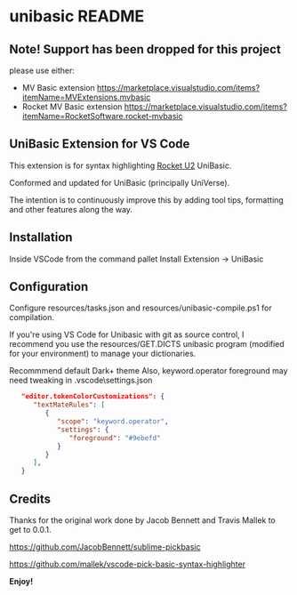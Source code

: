 # unibasic README

## Note! Support has been dropped for this project

please use either:

- MV Basic extension https://marketplace.visualstudio.com/items?itemName=MVExtensions.mvbasic
- Rocket MV Basic extension https://marketplace.visualstudio.com/items?itemName=RocketSoftware.rocket-mvbasic

## UniBasic Extension for VS Code

This extension is for syntax highlighting [Rocket U2](https://www.rocketsoftware.com/platforms/multivalue) UniBasic.

Conformed and updated for UniBasic (principally UniVerse).

The intention is to continuously improve this by adding tool tips, formatting and other features along the way.

## Installation

Inside VSCode from the command pallet Install Extension -> UniBasic

## Configuration

Configure resources/tasks.json and resources/unibasic-compile.ps1 for compilation.

If you're using VS Code for Unibasic with git as source control, I recommend you use the resources/GET.DICTS unibasic program (modified for your environment) to manage your dictionaries.

Recommmend default Dark+ theme
Also, keyword.operator foreground may need tweaking in .vscode\settings.json

```json
   "editor.tokenColorCustomizations": {
      "textMateRules": [
         {
            "scope": "keyword.operator",
            "settings": {
               "foreground": "#9ebefd"
            }
         }
      ],
   }
```

## Credits

Thanks for the original work done by Jacob Bennett and Travis Mallek to get to 0.0.1.

https://github.com/JacobBennett/sublime-pickbasic

https://github.com/mallek/vscode-pick-basic-syntax-highlighter

**Enjoy!**
